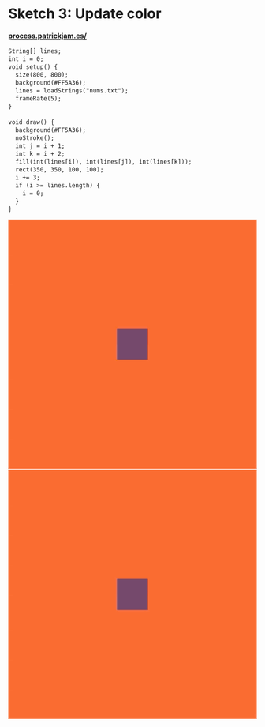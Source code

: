 # Sketch 3: Update color

**[process.patrickjam.es/](https://process.patrickjam.es/2020/09/08/week-2-input-from-stored-values/)**

```processing
String[] lines;
int i = 0;
void setup() {
  size(800, 800);
  background(#FF5A36);
  lines = loadStrings("nums.txt");
  frameRate(5);
}

void draw() {
  background(#FF5A36);
  noStroke();
  int j = i + 1;
  int k = i + 2;
  fill(int(lines[i]), int(lines[j]), int(lines[k]));
  rect(350, 350, 100, 100);
  i += 3;
  if (i >= lines.length) {
    i = 0;
  }
}
```

![Sketch 3 gif](/documentationAssets/sketch3_1.gif)
![Sketch 3 gif](/documentationAssets/sketch3_2.gif)